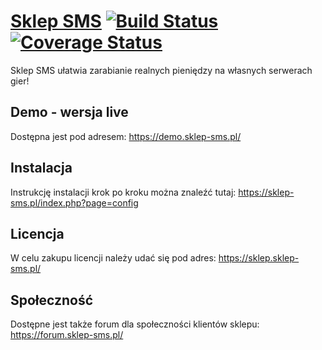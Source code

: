 # [Sklep SMS](https://sklep-sms.pl/) [![Build Status](https://travis-ci.org/gammerce/sklep-sms.svg)](https://travis-ci.org/gammerce/sklep-sms) [![Coverage Status](https://coveralls.io/repos/github/gammerce/sklep-sms/badge.svg)](https://coveralls.io/github/gammerce/sklep-sms)

Sklep SMS ułatwia zarabianie realnych pieniędzy na własnych serwerach gier!

## Demo - wersja live
Dostępna jest pod adresem: https://demo.sklep-sms.pl/

## Instalacja
Instrukcję instalacji krok po kroku można znaleźć tutaj: https://sklep-sms.pl/index.php?page=config

## Licencja
W celu zakupu licencji należy udać się pod adres: https://sklep.sklep-sms.pl/

## Społeczność
Dostępne jest także forum dla społeczności klientów sklepu: https://forum.sklep-sms.pl/